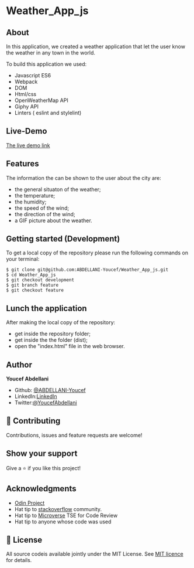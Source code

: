 # Weather_App_js

## About

In this application, we created a weather application that let the user know the weather in any town in the world.

To build this application we used:

- Javascript ES6
- Webpack
- DOM
- Html/css
- OpenWeatherMap API
- Giphy API
- Linters ( eslint and stylelint)

## Live-Demo

[The live demo link](http://youcef.abdellani.dev/Weather_App_js/)

## Features

The information the can be shown to the user about the city are:
- the general situaton of the weather;
- the temperature;
- the humidity;
- the speed of the wind;
- the direction of the wind;
- a GIF picture about the weather.
## Getting started (Development)

To get a local copy of the repository please run the following commands on your terminal:

```
$ git clone git@github.com:ABDELLANI-Youcef/Weather_App_js.git
$ cd Weather_App_js
$ git checkout development
$ git branch feature
$ git checkout feature

```

## Lunch the application

After making the local copy of the repository:
- get inside the repository folder;
- get inside the the folder (dist);
- open the "index.html" file in the web browser.

## Author

**Youcef Abdellani**

- Github: [@ABDELLANI-Youcef](https://github.com/ABDELLANI-Youcef)
- LinkedIn:[LinkedIn](linkedin.com/in/youcef-abdellani)
- Twitter:[@YoucefAbdellani](https://twitter.com/YoucefAbdellani)

## 🤝 Contributing

Contributions, issues and feature requests are welcome!

## Show your support

Give a ⭐️ if you like this project!

## Acknowledgments

- [Odin Project](https://www.theodinproject.com/courses/javascript/lessons/weather-app)
- Hat tip to [stackoverflow](https://stackoverflow.com) community.
- Hat tip to [Microverse](https://www.microverse.org/) TSE for Code Review
- Hat tip to anyone whose code was used

## 📝 License

All source codeis available jointly under the MIT License.
See [MIT licence]() for details.
